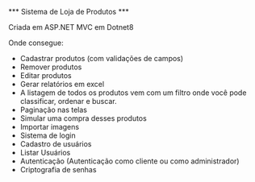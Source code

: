 *** Sistema de Loja de Produtos ***


Criada em ASP.NET MVC em Dotnet8


Onde consegue:
- Cadastrar produtos (com validações de campos)
- Remover produtos
- Editar produtos
- Gerar relatórios em excel
- A listagem de todos os produtos vem com um filtro onde você pode classificar, ordenar e buscar.
- Paginação nas telas
- Simular uma compra desses produtos
- Importar imagens
- Sistema de login
- Cadastro de  usuários
- Listar Usuários
- Autenticação (Autenticação como cliente ou como administrador)
- Criptografia de senhas
  
  
